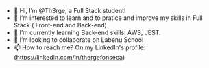 - 👋 Hi, I’m @Th3rge, a Full Stack student!
- 👀 I’m interested to learn and to pratice and improve my skills in Full Stack ( Front-end and Back-end)
- 🌱 I’m currently learning Back-end skills: AWS, JEST.
- 💞️ I’m looking to collaborate on Labenu School
- 📫 How to reach me? On my LinkedIn's profile: (https://linkedin.com/in/thergefonseca)

<!---
Th3rge/Th3rge is a ✨ special ✨ repository because its `README.md` (this file) appears on your GitHub profile.
You can click the Preview link to take a look at your changes.
--->
